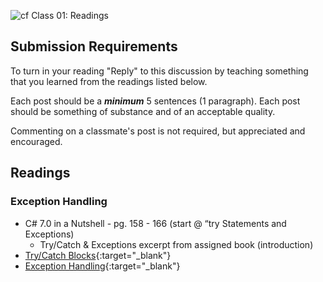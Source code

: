 ![cf](http://i.imgur.com/7v5ASc8.png) Class 01: Readings

## Submission Requirements

To turn in your reading "Reply" to this discussion by teaching something that you learned from the 
readings listed below.

Each post should be a ***minimum*** 5 sentences (1 paragraph). Each post should be something of substance and 
of an acceptable quality. 

Commenting on a classmate's post is not required, but appreciated and encouraged.

## Readings

### Exception Handling
- C# 7.0 in a Nutshell - pg. 158 - 166 (start @ “try Statements and Exceptions)
	- Try/Catch & Exceptions excerpt from assigned book (introduction)
- [Try/Catch Blocks](https://docs.microsoft.com/en-us/dotnet/standard/exceptions/how-to-use-the-try-catch-block-to-catch-exceptions){:target="_blank"} 
- [Exception Handling](https://docs.microsoft.com/en-us/dotnet/csharp/language-reference/keywords/exception-handling-statements){:target="_blank"} 
